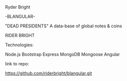 Ryder Bright

-BLANGULAR-

"DEAD PRESIDENTS" A data-base of global notes & coins

RIDER BRIGHT

Technologies:

Node.js
Bootstrap
Express
MongoDB
Mongoose
Angular



link to repo:

https://github.com/riderbright/blangular.git